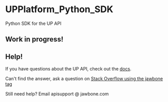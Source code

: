 # UPPlatform_Python_SDK
Python SDK for the UP API

## Work in progress!

## Help!
If you have questions about the UP API, check out the [docs](https://jawbone.com/up/developer/).

Can't find the answer, ask a question on [Stack Overflow using the jawbone tag](http://stackoverflow.com/questions/tagged/jawbone)

Still need help? Email apisupport @ jawbone.com
